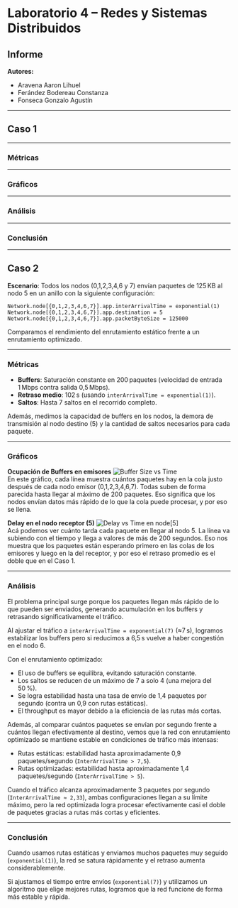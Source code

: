 # Laboratorio 4 – Redes y Sistemas Distribuidos

## Informe

**Autores:**

* Aravena Aaron Lihuel
* Ferández Bodereau Constanza
* Fonseca Gonzalo Agustín

---

## Caso 1

---
### Métricas
---
### Gráficos
---
### Análisis
---
### Conclusión
---

## Caso 2

**Escenario**: Todos los nodos (0,1,2,3,4,6 y 7) envían paquetes de 125 KB al nodo 5 en un anillo con la siguiente configuración:

```
Network.node[{0,1,2,3,4,6,7}].app.interArrivalTime = exponential(1)
Network.node[{0,1,2,3,4,6,7}].app.destination = 5
Network.node[{0,1,2,3,4,6,7}].app.packetByteSize = 125000
```

Comparamos el rendimiento del enrutamiento estático frente a un enrutamiento optimizado.

---

### Métricas

* **Buffers**: Saturación constante en 200 paquetes (velocidad de entrada 1 Mbps contra  salida 0,5 Mbps).
* **Retraso medio**: 102 s (usando `interArrivalTime = exponential(1)`).
* **Saltos**: Hasta 7 saltos en el recorrido completo.

Además, medimos la capacidad de buffers en los nodos, la demora de transmisión al nodo destino (5) y la cantidad de saltos necesarios para cada paquete.

---
### Gráficos
**Ocupación de Buffers en emisores**
![Buffer Size vs Time](buffer_size_caso2.png)  
En este gráfico, cada línea muestra cuántos paquetes hay en la cola justo después de cada nodo emisor (0,1,2,3,4,6,7). Todas suben de forma parecida hasta llegar al máximo de 200 paquetes. Eso significa que los nodos envían datos más rápido de lo que la cola puede procesar, y por eso se llena.


**Delay en el nodo receptor (5)**
![Delay vs Time en node[5]](delay_caso2.png)  
Acá podemos ver cuánto tarda cada paquete en llegar al nodo 5. La línea va subiendo con el tiempo y llega a valores de más de 200 segundos. Eso nos muestra que los paquetes están esperando primero en las colas de los emisores y luego en la del receptor, y por eso el retraso promedio es el doble que en el Caso 1.

---
### Análisis

El problema principal surge porque los paquetes llegan más rápido de lo que pueden ser enviados, generando acumulación en los buffers y retrasando significativamente el tráfico.

Al ajustar el tráfico a `interArrivalTime = exponential(7)` (≈7 s), logramos estabilizar los buffers pero si reducimos a 6,5 s vuelve a haber congestión en el nodo 6.

Con el enrutamiento optimizado:

* El uso de buffers se equilibra, evitando saturación constante.
* Los saltos se reducen de un máximo de 7 a solo 4 (una mejora del 50 %).
* Se logra estabilidad hasta una tasa de envío de 1,4 paquetes por segundo (contra un 0,9 con rutas estáticas).
* El throughput es mayor debido a la eficiencia de las rutas más cortas.

Además, al comparar cuántos paquetes se envían por segundo frente a cuántos llegan efectivamente al destino, vemos que la red con enrutamiento optimizado se mantiene estable en condiciones de tráfico más intensas:

* Rutas estáticas: estabilidad hasta aproximadamente 0,9 paquetes/segundo (`InterArrivalTime > 7,5`).
* Rutas optimizadas: estabilidad hasta aproximadamente 1,4 paquetes/segundo (`InterArrivalTime > 5`).

Cuando el tráfico alcanza aproximadamente 3 paquetes por segundo (`InterArrivalTime ≈ 2,33`), ambas configuraciones llegan a su límite máximo, pero la red optimizada logra procesar efectivamente casi el doble de paquetes gracias a rutas más cortas y eficientes.

---

### Conclusión

Cuando usamos rutas estáticas y enviamos muchos paquetes muy seguido (`exponential(1)`), la red se satura rápidamente y el retraso aumenta considerablemente.

Si ajustamos el tiempo entre envíos (`exponential(7)`) y utilizamos un algoritmo que elige mejores rutas, logramos que la red funcione de forma más estable y rápida.